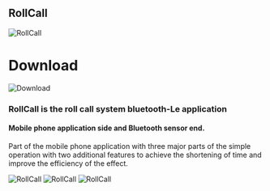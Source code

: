 ## RollCall


![RollCall](https://i.imgur.com/DEdlzRX.png)

# Download
![Download](https://i.imgur.com/hwQwJ7K.png)


### RollCall is the roll call system  bluetooth-Le application

#### Mobile phone application side and Bluetooth sensor end. 
Part of the mobile phone application with three major parts of the simple
operation with two additional features to achieve the shortening of time and improve the efficiency of the effect.



![RollCall](https://i.imgur.com/l9y9LG9.jpg)
![RollCall](https://i.imgur.com/dBe2t6o.jpg)
![RollCall](https://i.imgur.com/gksUQpz.jpg)

